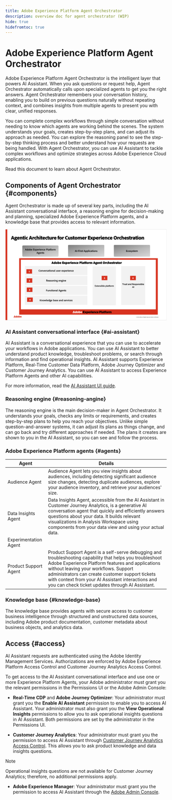 ```yaml
---
title: Adobe Experience Platform Agent Orchestrator
description: overview doc for agent orchestrator (WIP)
hide: true
hidefromtoc: true
---
```

# Adobe Experience Platform Agent Orchestrator

Adobe Experience Platform Agent Orchestrator is the intelligent layer that powers AI Assistant. When you ask questions or request help, Agent Orchestrator automatically calls upon specialized agents to get you the right answers. Agent Orchestrator remembers your conversation history, enabling you to build on previous questions naturally without repeating context, and combines insights from multiple agents to present you with clear, unified responses.

You can complete complex workflows through simple conversation without needing to know which agents are working behind the scenes. The system understands your goals, creates step-by-step plans, and can adjust its approach as needed. You can explore the reasoning panel to see the step-by-step thinking process and better understand how your requests are being handled. With Agent Orchestrator, you can use AI Assistant to tackle complex workflows and optimize strategies across Adobe Experience Cloud applications.

Read this document to learn about Agent Orchestrator.

## Components of Agent Orchestrator {#components}

Agent Orchestrator is made up of several key parts, including the AI Assistant conversational interface, a reasoning engine for decision-making and planning, specialized Adobe Experience Platform agents, and a knowledge base that provides access to relevant information.

![The marketing architecture of Agent Orchestrator.](./images/agent-orchestrator/agentic-architecture.png)

### AI Assistant conversational interface {#ai-assistant}

AI Assistant is a conversational experience that you can use to accelerate your workflows in Adobe applications. You can use AI Assistant to better understand product knowledge, troubleshoot problems, or search through information and find operational insights. AI Assistant supports Experience Platform, Real-Time Customer Data Platform, Adobe Journey Optimizer and Customer Journey Analytics. You can use AI Assistant to access Experience Platform Agents and other AI capabilities.

For more information, read the [AI Assistant UI guide](ui-guide.md).

### Reasoning engine {#reasoning-angine}

The reasoning engine is the main decision-maker in Agent Orchestrator. It understands your goals, checks any limits or requirements, and creates step-by-step plans to help you reach your objectives. Unlike simple question-and-answer systems, it can adjust its plans as things change, and can go back and try different approaches if needed. The plans it creates are shown to you in the AI Assistant, so you can see and follow the process. 

### Adobe Experience Platform agents {#agents}

| Agent | Details |
| --- | --- |
| Audience Agent | Audience Agent lets you view insights about audiences, including detecting significant audience size changes, detecting duplicate audiences, explore your audience inventory, and retrieve your audiences' size. |
| Data Insights Agent | Data Insights Agent, accessible from the AI Assistant in Customer Journey Analytics, is a generative AI conversation agent that quickly and efficiently answers questions about your data. It builds relevant visualizations in Analysis Workspace using components from your data view and using your actual data. |
| Experimentation Agent | |
| Product Support Agent | Product Support Agent is a self-serve debugging and troubleshooting capability that helps you troubleshoot Adobe Experience Platform features and applications without leaving your workflows. Support administrators can create customer support tickets with context from your AI Assistant interactions and you can check ticket updates through AI Assistant. |

### Knowledge base {#knowledge-base}

The knowledge base provides agents with secure access to customer business intelligence through structured and unstructured data sources, including Adobe product documentation, customer metadata about business objects, and analytics data.

## Access {#access}

AI Assistant requests are authenticated using the Adobe Identity Management Services. Authorizations are enforced by Adobe Experience Platform Access Control and Customer Journey Analytics Access Control.

To get access to the AI Assistant conversational interface and use one or more Experience Platform Agents, your Adobe administrator must grant you the relevant permissions in the Permissions UI or the Adobe Admin Console:

* **Real-Time CDP** and **Adobe Journey Optimizer**: Your administrator must grant you the **Enable AI Assistant** permission to enable you to access AI Assistant. Your administrator must also grant you the **View Operational Insights** permissions to allow you to ask operational insights questions in AI Assistant. Both permissions are set by the administrator in the Permissions UI.

* **Customer Journey Analytics**: Your administrator must grant you the permission to access AI Assistant through [Customer Journey Analytics Access Control](https://experienceleague.adobe.com/en/docs/analytics-platform/using/technotes/access-control). This allows you to ask product knowledge and data insights questions. 

>[!NOTE]
>
>Operational insights questions are not available for Customer Journey Analytics; therefore, no additional permissions apply.

* **Adobe Experience Manager**: Your administrator must grant you the permission to access AI Assistant through the [Adobe Admin Console](https://helpx.adobe.com/enterprise/using/admin-console.html).



